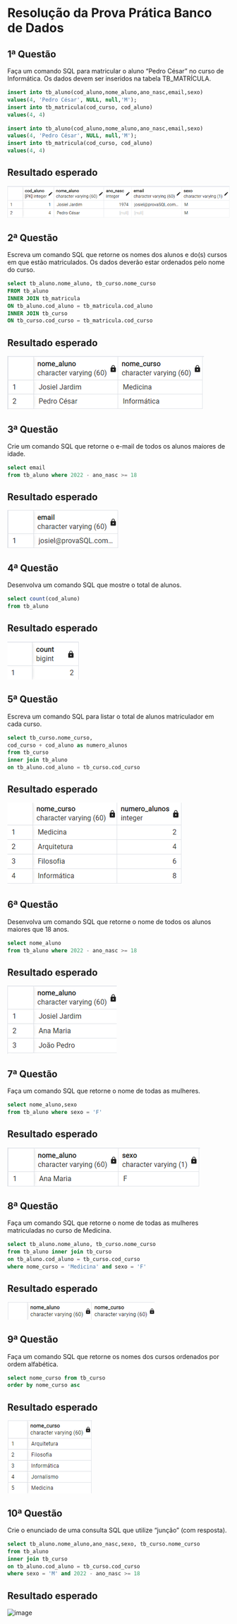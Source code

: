 # Resolução da Prova Prática Banco de Dados

## 1ª Questão
Faça um comando SQL para matricular o aluno “Pedro César” no curso de
Informática. Os dados devem ser inseridos na tabela TB_MATRÍCULA.

```sql
insert into tb_aluno(cod_aluno,nome_aluno,ano_nasc,email,sexo)
values(4, 'Pedro César', NULL, null,'M');
insert into tb_matricula(cod_curso, cod_aluno)
values(4, 4)
```
```sql
insert into tb_aluno(cod_aluno,nome_aluno,ano_nasc,email,sexo)
values(4, 'Pedro César', NULL, null,'M');
insert into tb_matricula(cod_curso, cod_aluno)
values(4, 4)
```

## Resultado esperado

<img src="./q1DB.png">

## 2ª Questão
Escreva um comando SQL que retorne os nomes dos alunos e do(s) cursos em
que estão matriculados. Os dados deverão estar ordenados pelo nome do curso.

```sql
select tb_aluno.nome_aluno, tb_curso.nome_curso
FROM tb_aluno
INNER JOIN tb_matricula
ON tb_aluno.cod_aluno = tb_matricula.cod_aluno
INNER JOIN tb_curso
ON tb_curso.cod_curso = tb_matricula.cod_curso
```
## Resultado esperado

<img src="./q2DB.png">

## 3ª Questão
Crie um comando SQL que retorne o e-mail de todos os alunos maiores de idade.

```sql
select email
from tb_aluno where 2022 - ano_nasc >= 18
```

## Resultado esperado

<img src="./q3DB.png">

## 4ª Questão
Desenvolva um comando SQL que mostre o total de alunos.

```sql
select count(cod_aluno)
from tb_aluno
```
## Resultado esperado

<img src="./q4DB.png">

## 5ª Questão
Escreva um comando SQL para listar o total de alunos matriculador em cada curso.

```sql
select tb_curso.nome_curso,
cod_curso + cod_aluno as numero_alunos
from tb_curso
inner join tb_aluno
on tb_aluno.cod_aluno = tb_curso.cod_curso
```
## Resultado esperado

<img src="./q5DB.png">

## 6ª Questão
Desenvolva um comando SQL que retorne o nome de todos os alunos maiores que
18 anos.

```sql
select nome_aluno
from tb_aluno where 2022 - ano_nasc >= 18
```
## Resultado esperado

<img src="./q6DB.png">

## 7ª Questão
Faça um comando SQL que retorne o nome de todas as mulheres.

```sql
select nome_aluno,sexo
from tb_aluno where sexo = 'F'
```
## Resultado esperado

<img src="./q7DB.png">

## 8ª Questão
Faça um comando SQL que retorne o nome de todas as mulheres matriculadas
no curso de Medicina.

```sql
select tb_aluno.nome_aluno, tb_curso.nome_curso
from tb_aluno inner join tb_curso
on tb_aluno.cod_aluno = tb_curso.cod_curso
where nome_curso = 'Medicina' and sexo = 'F'
```
## Resultado esperado

<img src="./q8DB.png">

## 9ª Questão
Faça um comando SQL que retorne os nomes dos cursos ordenados por ordem
alfabética.

```sql
select nome_curso from tb_curso
order by nome_curso asc
```
## Resultado esperado

<img src="./q9DB.png">

## 10ª Questão
Crie o enunciado de uma consulta SQL que utilize “junção” (com resposta).

```sql
select tb_aluno.nome_aluno,ano_nasc,sexo, tb_curso.nome_curso
from tb_aluno
inner join tb_curso
on tb_aluno.cod_aluno = tb_curso.cod_curso
where sexo = 'M' and 2022 - ano_nasc >= 18
```
## Resultado esperado

![image](https://user-images.githubusercontent.com/90520597/206245225-f17e94eb-0530-47ad-b01e-234554c65040.png)



